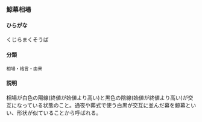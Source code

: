 <div style="display:none;">

## [あ行](securities-terms?id=あ行)
## [か行](securities-terms?id=か行)

</div>

### 鯨幕相場

#### ひらがな

くじらまくそうば

#### 分類

`相場・格言・由来`

#### 説明

相場が白色の陽線(終値が始値より高い)と黒色の陰線(始値が終値より高い)が交互になっている状態のこと。通夜や葬式で使う白黒が交互に並んだ幕を鯨幕といい、形状が似ていることから呼ばれる。

<div style="display:none;">

## [さ行](securities-terms?id=さ行)
## [た行](securities-terms?id=た行)
## [な行](securities-terms?id=な行)
## [は行](securities-terms?id=は行)
## [ま行](securities-terms?id=ま行)
## [や行](securities-terms?id=や行)
## [ら行](securities-terms?id=ら行)
## [わ行](securities-terms?id=わ行)
## [英数字・記号](securities-terms?id=英数字・記号)

</div>

